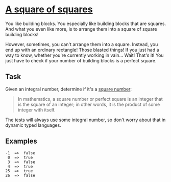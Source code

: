 # [A square of squares](https://www.codewars.com/kata/54c27a33fb7da0db0100040e)

You like building blocks. You especially like building blocks that are squares. And what you even like more, is to arrange them into a square of square building blocks!

However, sometimes, you can't arrange them into a square. Instead, you end up with an ordinary rectangle! Those blasted things! If you just had a way to know, whether you're currently working in vain… Wait! That's it! You just have to check if your number of building blocks is a perfect square.

## Task

Given an integral number, determine if it's a [square number](https://www.codewars.com/kata/55685cd7ad70877c23000102):

> In mathematics, a square number or perfect square is an integer that is the square of an integer; in other words, it is the product of some integer with itself.

The tests will always use some integral number, so don't worry about that in dynamic typed languages.

## Examples

```
-1  =>  false
 0  =>  true
 3  =>  false
 4  =>  true
25  =>  true
26  =>  false
```
